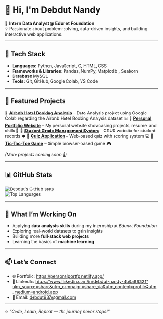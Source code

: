 # 👋 Hi, I'm Debdut Nandy  

🚀 **Intern Data Analyst @ Edunet Foundation**  
💡 Passionate about problem-solving, data-driven insights, and building interactive web applications.  

---

## 🔧 Tech Stack  
- **Languages:** Python, JavaScript, C, HTML, CSS  
- **Frameworks & Libraries:** Pandas, NumPy, Matplotlib , Seaborn
- **Database** MySQL
- **Tools:** Git, GitHub, Google Colab, VS Code  

---

## 📌 Featured Projects  

🔹 [**Airbnb Hotel Booking Analysis**](https://github.com/Deb124-source/VOIS_AICTE_Oct2025_DebdutNandy.git) – Data Analysis project using Google Colab regarding the Airbnb Hotel Booking Analysis dataset 📊
🔹 [**Personal Portfolio Website**](https://personalportfp.netlify.app) – My personal website showcasing projects, resume, and skills 🎯
🔹 [**Student Grade Management System**](https://deb124-source.github.io/Student-grade-management-system-/) – CRUD website for student records ⏺️ 
🔹 [**Quiz Application**](https://deb124-source.github.io/Quiz-website/) – Web-based quiz with scoring system 💻
🔹 [**Tic-Tac-Toe Game**](https://deb124-source.github.io/Tic-Tac-Toe-game-/) – Simple browser-based game 🎮 

*(More projects coming soon 🚀)*  

---

## 📊 GitHub Stats  

![Debdut's GitHub stats](https://github-readme-stats.vercel.app/api?username=Deb124-source&show_icons=true&theme=radical)  
![Top Languages](https://github-readme-stats.vercel.app/api/top-langs/?username=Deb124-source&layout=compact&theme=radical)  

---

## 🌱 What I’m Working On  
- Applying **data analysis skills** during my internship at *Edunet Foundation*  
- Exploring real-world datasets to gain insights  
- Building more **full-stack web projects**  
- Learning the basics of **machine learning**  

---

## 📫 Let’s Connect  
- 🌐 Portfolio: https://personalportfp.netlify.app/ 
- 💼 LinkedIn: https://www.linkedin.com/in/debdut-nandy-4b0a88321?utm_source=share&utm_campaign=share_via&utm_content=profile&utm_medium=android_app 
- 📧 Email: debdut937@gmail.com 

---

⭐️ *“Code, Learn, Repeat — the journey never stops!”*

